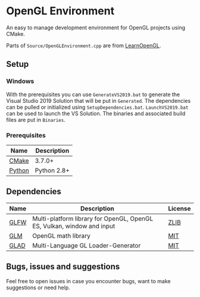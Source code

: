 # OpenGL Environment
An easy to manage development environment for OpenGL projects using CMake.

Parts of `Source/OpenGLEnvironment.cpp` are from [LearnOpenGL](https://learnopengl.com/Getting-started/Hello-Window).

## Setup
### Windows
With the prerequisites you can use `GenerateVS2019.bat` to generate the Visual Studio 2019 Solution that will be put in `Generated`. The dependencies can be pulled or initialized using `SetupDependencies.bat`. `LaunchVS2019.bat` can be used to launch the VS Solution. The binaries and associated build files are put in `Binaries`.

### Prerequisites
Name | Description
------------ | -------------
[CMake](https://cmake.org/) | 3.7.0+
[Python](https://www.python.org/) | Python 2.8+

## Dependencies
Name | Description | License
------------ | ------------- | -------------
[GLFW](https://github.com/glfw/glfw) | Multi-platform library for OpenGL, OpenGL ES, Vulkan, window and input | [ZLIB](https://github.com/glfw/glfw/blob/master/LICENSE.md)
[GLM](https://github.com/g-truc/glm) | OpenGL math library | [MIT](https://github.com/g-truc/glm/blob/master/manual.md#section0)
[GLAD](https://github.com/Dav1dde/glad) | Multi-Language GL Loader-Generator | [MIT](https://github.com/Dav1dde/glad/blob/master/LICENSE)

## Bugs, issues and suggestions
Feel free to open issues in case you encounter bugs, want to make suggestions or need help.
